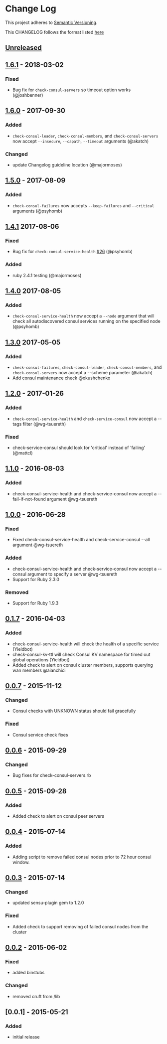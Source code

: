 # Change Log
This project adheres to [Semantic Versioning](http://semver.org/).

This CHANGELOG follows the format listed [here](https://github.com/sensu-plugins/community/blob/master/HOW_WE_CHANGELOG.md)

## [Unreleased]

## [1.6.1] - 2018-03-02
### Fixed
- Bug fix for `check-consul-servers` so timeout option works (@joshbenner)

## [1.6.0] - 2017-09-30
### Added
- `check-consul-leader`, `check-consul-members`, and `check-consul-servers` now accept `--insecure`, `--capath`, `--timeout` arguments (@akatch)

### Changed
- update Changelog guideline location (@majormoses)

## [1.5.0] - 2017-08-09
### Added
- `check-consul-failures` now accepts `--keep-failures` and `--critical` arguments (@psyhomb)

## [1.4.1] 2017-08-06
### Fixed
- Bug fix for `check-consul-service-health` [#26](https://github.com/sensu-plugins/sensu-plugins-consul/pull/26) (@psyhomb)

### Added
- ruby 2.4.1 testing (@majormoses)

## [1.4.0] 2017-08-05
### Added
- `check-consul-service-health` now accept a `--node` argument that will check all autodiscovered consul services running on the specified node (@psyhomb)

## [1.3.0] 2017-05-05
### Added
- `check-consul-failures`, `check-consul-leader`, `check-consul-members`, and `check-consul-servers` now accept a --scheme parameter (@akatch)
- Add consul maintenance check @okushchenko

## [1.2.0] - 2017-01-26
### Added
- `check-consul-service-health` and `check-service-consul` now accept a --tags filter (@wg-tsuereth)

### Fixed
- check-service-consul should look for 'critical' instead of 'failing' (@mattcl)

## [1.1.0] - 2016-08-03
### Added
- check-consul-service-health and check-service-consul now accept a --fail-if-not-found argument @wg-tsuereth

## [1.0.0] - 2016-06-28
### Fixed
- Fixed check-consul-service-health and check-service-consul --all argument @wg-tsuereth

### Added
- check-consul-service-health and check-service-consul now accept a --consul argument to specify a server @wg-tsuereth
- Support for Ruby 2.3.0

### Removed
- Support for Ruby 1.9.3

## [0.1.7] - 2016-04-03
### Added
- check-consul-service-health will check the health of a specific service (Yieldbot)
- check-consul-kv-ttl will check Consul KV namespace for timed out global operations (Yieldbot)
- Added check to alert on consul cluster members, supports querying wan members @aianchici

## [0.0.7] - 2015-11-12
### Changed
- Consul checks with UNKNOWN status should fail gracefully

### Fixed
- Consul service check fixes

## [0.0.6] - 2015-09-29
### Changed
- Bug fixes for check-consul-servers.rb

## [0.0.5] - 2015-09-28
### Added
- Added check to alert on consul peer servers

## [0.0.4] - 2015-07-14
### Added
- Adding script to remove failed consul nodes prior to 72 hour consul window.

## [0.0.3] - 2015-07-14
### Changed
- updated sensu-plugin gem to 1.2.0

### Fixed
- Added check to support removing of failed consul nodes from the cluster

## [0.0.2] - 2015-06-02
### Fixed
- added binstubs

### Changed
- removed cruft from /lib

## [0.0.1] - 2015-05-21

### Added
- initial release

[Unreleased]: https://github.com/sensu-plugins/sensu-plugins-consul/compare/1.6.1...HEAD
[1.6.1]: https://github.com/sensu-plugins/sensu-plugins-consul/compare/1.6.0...1.6.1
[1.6.0]: https://github.com/sensu-plugins/sensu-plugins-consul/compare/1.5.0...1.6.0
[1.5.0]: https://github.com/sensu-plugins/sensu-plugins-consul/compare/1.4.1...1.5.0
[1.4.1]: https://github.com/sensu-plugins/sensu-plugins-consul/compare/1.4.0...1.4.1
[1.4.0]: https://github.com/sensu-plugins/sensu-plugins-consul/compare/1.3.0...1.4.0
[1.3.0]: https://github.com/sensu-plugins/sensu-plugins-consul/compare/2.1.0...1.3.0
[1.2.0]: https://github.com/sensu-plugins/sensu-plugins-consul/compare/1.1.0...1.2.0
[1.1.0]: https://github.com/sensu-plugins/sensu-plugins-consul/compare/1.0.0...1.1.0
[1.0.0]: https://github.com/sensu-plugins/sensu-plugins-consul/compare/0.1.7...1.0.0
[0.1.7]: https://github.com/sensu-plugins/sensu-plugins-consul/compare/0.0.7...0.1.7
[0.0.7]: https://github.com/sensu-plugins/sensu-plugins-consul/compare/0.0.6...0.0.7
[0.0.6]: https://github.com/sensu-plugins/sensu-plugins-consul/compare/0.0.5...0.0.6
[0.0.5]: https://github.com/sensu-plugins/sensu-plugins-consul/compare/0.0.4...0.0.5
[0.0.4]: https://github.com/sensu-plugins/sensu-plugins-consul/compare/0.0.3...0.0.4
[0.0.3]: https://github.com/sensu-plugins/sensu-plugins-consul/compare/0.0.2...0.0.3
[0.0.2]: https://github.com/sensu-plugins/sensu-plugins-consul/compare/0.0.1...0.0.2
